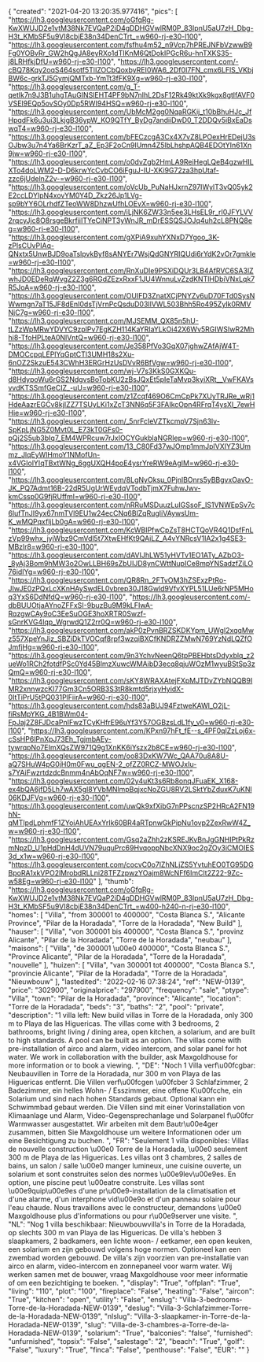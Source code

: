 {
"created": "2021-04-20 13:20:35.977416",
"pics": [
"https://lh3.googleusercontent.com/oGfqRg-KwXWUJD2e1vtM38Nk7EVQaP2iD4gDDHGVwlRM0P_83IpnU5aU7zH_Dbg-H3t_KMbSF5u9VI8cbjE38n34DenCTrt_=w960-rj-e30-l100",
"https://lh3.googleusercontent.com/fsfhu4m52_n9Vcp7hPREJNFbVzwwB9Fg0YOBvRr_GW2hQgJA8eyRXo1dTIKnM6QtDokIPGcR6u-hnTXKS35-j8LRHfkjDfU=w960-rj-e30-l100",
"https://lh3.googleusercontent.com/-cBQ78Kqy2oqS464sotf5TlIZOCbQoxbyREI0WA6_2Df0I7FN_cmx6LFlS_VKbjBW6c-grkTJ5GymjQMTxb-YmTt3fFK9Xg=w960-rj-e30-l100",
"https://lh3.googleusercontent.com/g_T-qetIk7n9J3B1uhgTAuGINSlEHT4PF9bN7nIhL2DsF12Rk49ktXk9kgx8gtlfAVF0VSEI9EQp5ovSOy0Dp5RWI94HSQ=w960-rj-e30-l100",
"https://lh3.googleusercontent.com/UbMcM2gg0NqaRGKij_t10bBhuHJc_JfHpqdFk6u3ui3LkjgB36ypW_KO9QTfY_ByDg7andiiDwD0_T2DDQv5iBxEaDswqT4=w960-rj-e30-l100",
"https://lh3.googleusercontent.com/bFECzcgA3Cx4X7vZ8LPOexHrEDejU3sOJbw3u7n4Ya6BrKzrT_aZ_Ep3F2oCn9IUmn4Z5lbLhshpAQB4EDOtYIn61Xn9jw=w960-rj-e30-l100",
"https://lh3.googleusercontent.com/o0dvZgb2HmLA9ReiHegLQeB4gzwHILXTo4doLWM2-D-D6krwYcCvbCO6iFguJ-IU-XKi9G72za3hpUtaf-zzc6jUdelnZ2v-=w960-rj-e30-l100",
"https://lh3.googleusercontent.com/oVcUb_PuNaHJxrnZ97IWylT3vQ05yk2E2ccLDYlpN4xovYM0Y4D_Zkz26Jp1LVg-sp9bYY6OLrhdfZTeoWW8DhzwUfhLOEvX=w960-rj-e30-l100",
"https://lh3.googleusercontent.com/iLjNK6ZW33n5ee3LHsEL9r_rI0JFYLVV2rqcyJjc8O8rsgeBkrfiiITYeCiNPT3yWnJR_mDrESSQSJOJq4uh2cL8PNQ8eg=w960-rj-e30-l100",
"https://lh3.googleusercontent.com/gXPiA9xuhYXNxD7Ygoo_3K-zPlsCUvPIAq-QNxtx5UnwBJD9oaTslpvkByf8sANYEr7WsjQdGNYRIQUdi6rYdK2vOr7gmkIe=w960-rj-e30-l100",
"https://lh3.googleusercontent.com/RnXuDIe9PSXiDQUr3LB4AfRVC6SA3lZwhJD0EDeRqWvgZ2Z3g6RGdZEzxRxxF1JU4WnnuLvZzdKNTlHDbiVNxLqk7R5JoA=w960-rj-e30-l100",
"https://lh3.googleusercontent.com/OUIFD3ZnatXCjPNYZv6uD70FTd0SysNWwmgn7aT15JF8dEnI0dsTjVrnPcQsduD03IlVWL503Bhh5Ro495ZyIk0RMVNjC7g=w960-rj-e30-l100",
"https://lh3.googleusercontent.com/MJSEMM_QX85n5hU-tLZzWpMRwYDVYC9zplPv7EgKZH114KaYRIaYLkOi42X6Wv5RGIWSIwR2Mhhi8-TfoHPLteA0NlVntQ=w960-rj-e30-l100",
"https://lh3.googleusercontent.com/Je358PfVo3GqX07jghwZAfAjW4T-DMOCcpqLEPlYqGptCTl3UMH18s2Xu-6nOZ2SkzuE543CWhH3ERGrHzUsDVvR6BfVgw=w960-rj-e30-l100",
"https://lh3.googleusercontent.com/wj-V7s3KkS0GXKQu-d8HdypoWu6rGS2NdgvsBoTobKU2zBsJQxEt5pIeTaMvp3kyiXRt__VwFKAVsvvdKTSSmfGeCIZ_-uU=w960-rj-e30-l100",
"https://lh3.googleusercontent.com/z1Zcqf469O6CmCpPk7XUyTRJRe_wRj1HdeAazrEGCv8kjIZZ7TSUyLKi1xZcT3NN6q5F3FAIkcOpn4RFrqT4ysXI_7ewHHie=w960-rj-e30-l100",
"https://lh3.googleusercontent.com/_5nrFcIeVZTkcmpV7Sjn63lv-SpKpLjNG5Z0Mvt0L_E73kT0GFs0-pQj2S5ub3bIq7_EM4WPRcuw7rJxIOCYGukblaNGRlep=w960-rj-e30-l100",
"https://lh3.googleusercontent.com/13_C80Fd37wJOmp1mmJplVXIYZ3Ummz_JlqEyWlHmoY1NMofUn-x4VGIolYIqTBxtWNg_6ggUXQH4poE4ysrYreRW9eAgIM=w960-rj-e30-l100",
"https://lh3.googleusercontent.com/8LgNyOksu_0PjnlBOnrs5yBBgvxOavO-JK_PQ7Admt16B-22dR5UgUrWEydqVTodbTjmX7FuhwJwv-kmCssp0G9fjRUffmI=w960-rj-e30-l100",
"https://lh3.googleusercontent.com/nRRuMSDuuzLuIGSsoF_IS1VNWEpSv7c6lufTnJI9yx67nmTVl9EU1w24ecCNq6BlZqRugIiVAywsUm-K_wMQPqxfljLb0gA=w960-rj-e30-l100",
"https://lh3.googleusercontent.com/KcWBIPfwCpZsT8HCTQoVR4Q1DsfFnLzVp99whx_jyjWbz9CmVdl5t7XtwEHfKt9QAiLZ_A4vYNRcsV1IA2x1g4SE3-MBzlr8=w960-rj-e30-l100",
"https://lh3.googleusercontent.com/dAVIJhLW51yHVTv1EO1ATy_AZbO3-_8yAj3Bom9hMW3o2OwLLBH69sZbUIJD8ynCWttNupICe8mpYNSadzfZiLO76idIYg=w960-rj-e30-l100",
"https://lh3.googleusercontent.com/QR8Rn_2FTvOM3hZSExzPtRo-JIwJE0zPQxLcXKnHAySwdEL0vbrep30J18Gwld9VfvXYPL51LUe6rNP5MHoq3YxS6DdNfdQ=w960-rj-e30-l100",
"https://lh3.googleusercontent.com/-dbBUUOtjaAYnoZFFxSI-9buzBu9M9kLFIwA-RqzgwCAy9oC3EeSuOGE3hoXRTR0Swzf-sGnrKVG4Iqp_WgrwdQ1Z2rr0Q=w960-rj-e30-l100",
"https://lh3.googleusercontent.com/akP0zPvnBRZSKDKYpm_UWgI2xqqMwz557XpeYnJiz_SBZiDkTVOCqf8rpf3wzqiBXCfKNDRZZMwN769YzNdLQZfOJmfjHg=w960-rj-e30-l100",
"https://lh3.googleusercontent.com/9n3YchvNeenQ6tpPBEHbtsDdyxblq_z2ueWo1RCh2fotdfPSc0Yd45BlmzXuwcWMAibD3ecq8qjuWOzM1wyuBStSp3zQmQ=w960-rj-e30-l100",
"https://lh3.googleusercontent.com/sKY8WRAXAtejFXpMJTDvZYbNQQB9IMR2xnnwzcKl77Gm3Cn5ORB3S3tR8kmtd5rjxyHyidX-0ItTiPrU5tPQ031PlFiirA=w960-rj-e30-l100",
"https://lh3.googleusercontent.com/hds83aBUJ94FztweKAWl_O2jL-fiRsMpYKG_4B1BWm04-FpJaj2Z8FJDcaPnIFwzTCyKHfrE96uYf3Y57OGBzsLdL1fy_v0=w960-rj-e30-l100",
"https://lh3.googleusercontent.com/KPxn97hFt_fE--s_4PF0qlZzLoj6x-cSsHP6lPnXpJ73Eh_TgjmbAEy-tywrqpNo7EImXQsZW971Q9g1XnKK6iYszx2b8CE=w960-rj-e30-l100",
"https://lh3.googleusercontent.com/oo83DxKW7Wc_QAA70u8A8U-aQ7SHuW4pG0jH0m0Fwu_qgEN-2_ofZZ0RCZ-MWOJxIu-s7YAiFwzrtdzdcBnmm4nAbOqNF7w=w960-rj-e30-l100",
"https://lh3.googleusercontent.com/02y4uKt3s6Rb8onqJFuaEK_X168-ex4bQA6jfD5Lh7wAX5gl8YVbMNlmpBqjxcNoZGU8RV2LSktYbZduxK7uKNl06KDJFVg=w960-rj-e30-l100",
"https://lh3.googleusercontent.com/uwQk9xfXibG7nPPscnzSP2HRcA2FN19hN-qMTlpdLphmfF1ZYoiAhUEAxYrIk60BR4aRTpnwGkPipNu1ovp2ZexRwW4Z_w=w960-rj-e30-l100",
"https://lh3.googleusercontent.com/Gsq2aZhh2zKSREJKvBnJgGNHIPtPkRzmNpzD_U1pHdDnH4dUVN79uquPrc69HvqoppNbcXNX9oc2gZOy3iCMOIES3d_x1w=w960-rj-e30-l100",
"https://lh3.googleusercontent.com/cocvC0o7lZhNLjZS5YvtuhEO0TG95DGBpoRA1xkVPO2lMrobdRLLni28TFZzpwzYOajm8WcNFf6ImClt2Z22-9Zc-w58Eg=w960-rj-e30-l100"
],
"thumb": "https://lh3.googleusercontent.com/oGfqRg-KwXWUJD2e1vtM38Nk7EVQaP2iD4gDDHGVwlRM0P_83IpnU5aU7zH_Dbg-H3t_KMbSF5u9VI8cbjE38n34DenCTrt_=w400-h240-n-rj-e30-l100",
"homes": [
"Villa",
"from 300001 to 400000",
"Costa Blanca S.",
"Alicante Province",
"Pilar de la Horadada",
"Torre de la Horadada",
"New Build"
],
"hauser": [
"Villa",
"von 300001 bis 400000",
"Costa Blanca S.",
"provinz Alicante",
"Pilar de la Horadada",
"Torre de la Horadada",
"neubau"
],
"maisons": [
"Villa",
"de 300001 \u00e0 400000",
"Costa Blanca S.",
"Province Alicante",
"Pilar de la Horadada",
"Torre de la Horadada",
"nouvelle"
],
"huizen": [
"Villa",
"van 300001 tot 400000",
"Costa Blanca S.",
"provincie Alicante",
"Pilar de la Horadada",
"Torre de la Horadada",
"Nieuwbouw"
],
"lastedited": "2022-02-16 07:38:24",
"ref": "NEW-0139",
"price": "302900",
"originalprice": "297900",
"frequency": "sale",
"ptype": "Villa",
"town": "Pilar de la Horadada",
"province": "Alicante",
"location": "Torre de la Horadada",
"beds": "3",
"baths": "2",
"pool": "private",
"description": "1 villa left: New build villas in Torre de la Horadada, only 300 m to Playa de las Higuericas. The villas come with 3 bedrooms, 2 bathrooms, bright living / dining area, open kitchen, a solarium, and are built to high standards. A pool can be built as an option. The villas come with pre-installation of airco and alarm, video intercom, and solar panel for hot water. We work in collaboration with the builder, ask Maxgoldhouse for more information or to book a viewing.        ",
"DE": "Noch 1 Villa verf\u00fcgbar: Neubauvillen in Torre de la Horadada, nur 300 m von Playa de las Higuericas entfernt. Die Villen verf\u00fcgen \u00fcber 3 Schlafzimmer, 2 Badezimmer, ein helles Wohn- / Esszimmer, eine offene K\u00fcche, ein Solarium und sind nach hohen Standards gebaut. Optional kann ein Schwimmbad gebaut werden. Die Villen sind mit einer Vorinstallation von Klimaanlage und Alarm, Video-Gegensprechanlage und Solarpanel f\u00fcr Warmwasser ausgestattet. Wir arbeiten mit dem Bautr\u00e4ger zusammen, bitten Sie Maxgoldhouse um weitere Informationen oder um eine Besichtigung zu buchen. ",
"FR": "Seulement 1 villa disponibles: Villas de nouvelle construction \u00e0 Torre de la Horadada, \u00e0 seulement 300 m de Playa de las Higuericas. Les villas ont 3 chambres, 2 salles de bains, un salon / salle \u00e0 manger lumineux, une cuisine ouverte, un solarium et sont construites selon des normes \u00e9lev\u00e9es. En option, une piscine peut \u00eatre construite. Les villas sont \u00e9quip\u00e9es d'une pr\u00e9-installation de la climatisation et d'une alarme, d'un interphone vid\u00e9o et d'un panneau solaire pour l'eau chaude. Nous travaillons avec le constructeur, demandons \u00e0 Maxgoldhouse plus d'informations ou pour r\u00e9server une visite. ",
"NL": "Nog 1 villa beschikbaar: Nieuwbouwvilla's in Torre de la Horadada, op slechts 300 m van Playa de las Higuericas. De villa's hebben 3 slaapkamers, 2 badkamers, een lichte woon- / eetkamer, een open keuken, een solarium en zijn gebouwd volgens hoge normen. Optioneel kan een zwembad worden gebouwd. De villa's zijn voorzien van pre-installatie van airco en alarm, video-intercom en zonnepaneel voor warm water. Wij werken samen met de bouwer, vraag Maxgoldhouse voor meer informatie of om een bezichtiging te boeken. ",
"display": "True",
"offplan": "True",
"living": "110",
"plot": "100",
"fireplace": "False",
"heating": "False",
"aircon": "True",
"kitchen": "open",
"utility": "False",
"enslug": "Villa-3-bedrooms-Torre-de-la-Horadada-NEW-0139",
"deslug": "Villa-3-Schlafzimmer-Torre-de-la-Horadada-NEW-0139",
"nlslug": "Villa-3-slaapkamer-in-Torre-de-la-Horadada-NEW-0139",
"slug": "Villa-de-3-chambres-a-Torre-de-la-Horadada-NEW-0139",
"solarium": "True",
"balconies": "false",
"furnished": "unfurnished",
"topsix": "False",
"salestage": "2",
"beach": "True",
"golf": "False",
"luxury": "True",
"finca": "False",
"penthouse": "False",
"EUR": ""
}